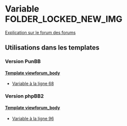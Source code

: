 # Variable FOLDER_LOCKED_NEW_IMG
[Explication sur le forum des forums](http://forum.forumactif.com/t294113-listing-des-variables#FOLDER_LOCKED_NEW_IMG)

## Utilisations dans les templates

### Version PunBB

#### [Template viewforum_body](punbb/viewforum_body.md)
* [Variable à la ligne 68](../punbb/viewforum_body.tpl#L68)

### Version phpBB2

#### [Template viewforum_body](subsilver/viewforum_body.md)
* [Variable à la ligne 96](../subsilver/viewforum_body.tpl#L96)